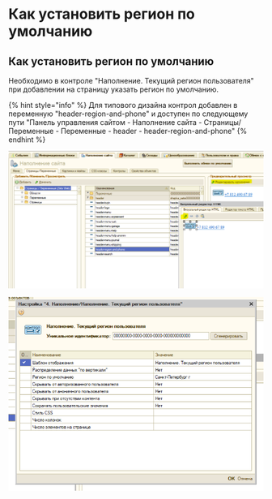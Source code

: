 # Как установить регион по умолчанию

## Как установить регион по умолчанию

Необходимо в контроле "Наполнение. Текущий регион пользователя" при добавлении на страницу  указать регион по умолчанию.

{% hint style="info" %}
Для типового дизайна контрол добавлен в переменную "header-region-and-phone" и доступен по следующему пути "Панель управления сайтом - Наполнение сайта - Страницы/Переменные - Переменные - header - header-region-and-phone"
{% endhint %}

![](../.gitbook/assets/image%20%28171%29.png)

![](../.gitbook/assets/image%20%2893%29.png)



